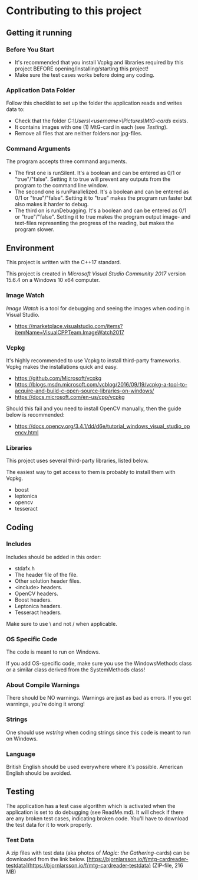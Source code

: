 # Contributing to this project

## Getting it running

### Before You Start
 * It's recommended that you install Vcpkg and libraries required by this project BEFORE opening/installing/starting this project!
 * Make sure the test cases works before doing any coding.

### Application Data Folder
Follow this checklist to set up the folder the application reads and writes data to:
 * Check that the folder *C:\Users\\&lt;username&gt;\Pictures\MtG-cards* exists.
 * It contains images with one (1) MtG-card in each (see *Testing*).
 * Remove all files that are neither folders nor jpg-files.
 
### Command Arguments
The program accepts three command arguments.
 * The first one is runSilent. It's a boolean and can be entered as 0/1 or "true"/"false". Setting it to true will prevent any outputs from the program to the command line window.
 * The second one is runParallelized. It's a boolean and can be entered as 0/1 or "true"/"false". Setting it to "true" makes the program run faster but also makes it harder to debug.
 * The third on is runDebugging. It's a boolean and can be entered as 0/1 or "true"/"false". Setting it to true makes the program output image- and text-files representing the progress of the reading, but makes the program slower.

## Environment
This project is written with the C++17 standard.

This project is created in *Microsoft Visual Studio Community 2017* version 15.6.4 on a Windows 10 x64 computer.

### Image Watch
*Image Watch* is a tool for debugging and seeing the images when coding in Visual Studio.
 * https://marketplace.visualstudio.com/items?itemName=VisualCPPTeam.ImageWatch2017

### Vcpkg
It's highly recommended to use Vcpkg to install third-party frameworks.
Vcpkg makes the installations quick and easy.
 * https://github.com/Microsoft/vcpkg
 * https://blogs.msdn.microsoft.com/vcblog/2016/09/19/vcpkg-a-tool-to-acquire-and-build-c-open-source-libraries-on-windows/
 * https://docs.microsoft.com/en-us/cpp/vcpkg
 
Should this fail and you need to install OpenCV manually, then the guide below is recommended:
 * https://docs.opencv.org/3.4.1/dd/d6e/tutorial_windows_visual_studio_opencv.html
  
### Libraries
This project uses several third-party libraries, listed below.

The easiest way to get access to them is probably to install them with Vcpkg.
 * boost
 * leptonica
 * opencv
 * tesseract

## Coding

### Includes
Includes should be added in this order:
 * stdafx.h
 * The header file of the file.
 * Other solution header files.
 * &lt;include&gt; headers.
 * OpenCV headers.
 * Boost headers.
 * Leptonica headers.
 * Tesseract headers.

Make sure to use \ and not / when applicable.

### OS Specific Code
The code is meant to run on Windows.

If you add OS-specific code, make sure you use the WindowsMethods class or
a similar class derived from the SystemMethods class!

### About Compile Warnings
There should be NO warnings. Warnings are just as bad as errors. If you get warnings, you're doing it wrong!

### Strings
One should use *wstring* when coding strings since this code is meant to run on Windows.

### Language
British English should be used everywhere where it's possible. American English should be avoided.

## Testing
The application has a test case algorithm which is activated when the application is set to do debugging (see ReadMe.md).
It will check if there are any broken test cases, indicating broken code. You'll have to download the test data for it to work properly.

### Test Data
A zip files with test data (aka photos of *Magic: the Gathering*-cards) can be downloaded from the link below.
[https://bjornlarsson.io/f/mtg-cardreader-testdata](https://bjornlarsson.io/f/mtg-cardreader-testdata) (ZIP-file, 216 MB)
